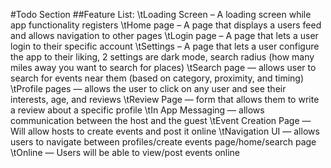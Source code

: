 #Todo Section
##Feature List:
\tLoading Screen – A loading screen while app functionality registers
\tHome page – A page that displays a users feed and allows navigation to other pages
\tLogin page – A page that lets a user login to their specific account
\tSettings – A page that lets a user configure the app to their liking, 2 settings are dark mode, search radius (how many miles away you want to search for places)
\tSearch page — allows user to search for events near them (based on category, proximity, and timing)
\tProfile pages — allows the user to click on any user and see their interests, age, and reviews
\tReview Page — form that allows them to write a review about a specific profile 
\tIn App Messaging — allows communication between the host and the guest
\tEvent Creation Page — Will allow hosts to create events and post it online
\tNavigation UI — allows users to navigate between profiles/create events page/home/search page
\tOnline — Users will be able to view/post events online
